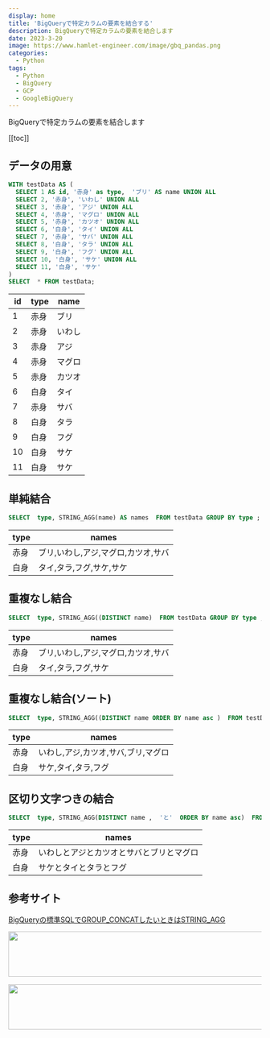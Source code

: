 ```yaml
---
display: home
title: 'BigQueryで特定カラムの要素を結合する'
description: BigQueryで特定カラムの要素を結合します
date: 2023-3-20
image: https://www.hamlet-engineer.com/image/gbq_pandas.png
categories: 
  - Python
tags:
  - Python
  - BigQuery
  - GCP
  - GoogleBigQuery
---
```

BigQueryで特定カラムの要素を結合します
<!-- https://www.hamlet-engineer.com -->
<!-- ![](/image/ChordDiagram.png) -->

<!-- more -->

<ClientOnly>
  <CallInArticleAdsense />
</ClientOnly>

[[toc]]

## データの用意

```SQL
WITH testData AS (
  SELECT 1 AS id, '赤身' as type,  'ブリ' AS name UNION ALL
  SELECT 2, '赤身', 'いわし' UNION ALL
  SELECT 3, '赤身', 'アジ' UNION ALL
  SELECT 4, '赤身', 'マグロ' UNION ALL
  SELECT 5, '赤身', 'カツオ' UNION ALL
  SELECT 6, '白身', 'タイ' UNION ALL
  SELECT 7, '赤身', 'サバ' UNION ALL
  SELECT 8, '白身', 'タラ' UNION ALL
  SELECT 9, '白身', 'フグ' UNION ALL
  SELECT 10, '白身', 'サケ' UNION ALL
  SELECT 11, '白身', 'サケ'
)
SELECT  * FROM testData;
```

| id | type | name |
| - | - | - |
| 1 | 赤身 | ブリ |
| 2 | 赤身 | いわし |
| 3 | 赤身 | アジ |
| 4 | 赤身 | マグロ |
| 5 | 赤身 | カツオ |
| 6 | 白身 | タイ |
| 7 | 赤身 | サバ |
| 8 | 白身 | タラ |
| 9 | 白身 | フグ |
| 10 | 白身 | サケ |
| 11 | 白身 | サケ |

## 単純結合

```SQL
SELECT  type, STRING_AGG(name) AS names  FROM testData GROUP BY type ;
```

| type | names |
| - | - |
| 赤身 | ブリ,いわし,アジ,マグロ,カツオ,サバ |
| 白身 | タイ,タラ,フグ,サケ,サケ |

## 重複なし結合

```SQL
SELECT  type, STRING_AGG((DISTINCT name)  FROM testData GROUP BY type ;
```

| type | names |
| - | - |
| 赤身 | ブリ,いわし,アジ,マグロ,カツオ,サバ |
| 白身 | タイ,タラ,フグ,サケ |

## 重複なし結合(ソート)

```SQL
SELECT  type, STRING_AGG((DISTINCT name ORDER BY name asc )  FROM testData GROUP BY type ;
```

| type | names |
| - | - |
| 赤身 | いわし,アジ,カツオ,サバ,ブリ,マグロ |
| 白身 | サケ,タイ,タラ,フグ |

## 区切り文字つきの結合

```SQL
SELECT  type, STRING_AGG(DISTINCT name ,  'と'  ORDER BY name asc)  FROM testData GROUP BY type；
```

| type | names |
| - | - |
| 赤身 | いわしとアジとカツオとサバとブリとマグロ |
| 白身 | サケとタイとタラとフグ |


## 参考サイト
[BigQueryの標準SQLでGROUP_CONCATしたいときはSTRING_AGG](https://uyamazak.hatenablog.com/entry/2020/12/24/120052)


<ClientOnly>
  <CallInArticleAdsense />
</ClientOnly>

<!-- TechAcademy -->
<a href="//af.moshimo.com/af/c/click?a_id=2604050&p_id=1555&pc_id=2816&pl_id=29835&guid=ON" rel="nofollow" referrerpolicy="no-referrer-when-downgrade"><img src="//image.moshimo.com/af-img/0866/000000029835.jpg" width="728" height="90" style="border:none;"></a><img src="//i.moshimo.com/af/i/impression?a_id=2604050&p_id=1555&pc_id=2816&pl_id=29835" width="1" height="1" style="border:none;">

<!-- テックキャンプ -->
<a href="//af.moshimo.com/af/c/click?a_id=2641145&p_id=1770&pc_id=3386&pl_id=25847&guid=ON" rel="nofollow" referrerpolicy="no-referrer-when-downgrade"><img src="//image.moshimo.com/af-img/1115/000000025847.png" width="728" height="90" style="border:none;"></a><img src="//i.moshimo.com/af/i/impression?a_id=2641145&p_id=1770&pc_id=3386&pl_id=25847" width="1" height="1" style="border:none;">